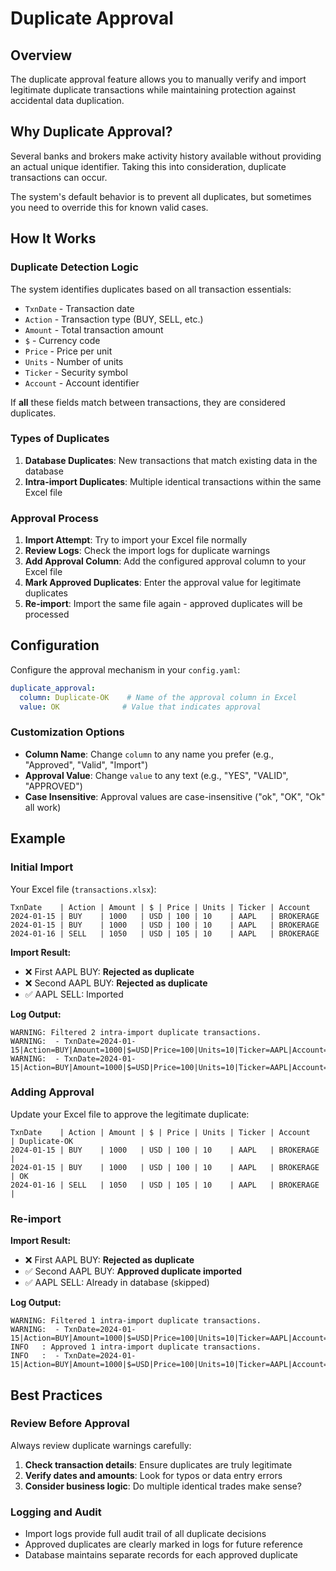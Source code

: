 # Duplicate Approval

## Overview

The duplicate approval feature allows you to manually verify and import legitimate duplicate transactions while maintaining protection against accidental data duplication.

## Why Duplicate Approval?

Several banks and brokers make activity history available without providing an actual
unique identifier. Taking this into consideration, duplicate transactions can occur.

The system's default behavior is to prevent all duplicates, but sometimes you need to override this for known valid cases.

## How It Works

### Duplicate Detection Logic

The system identifies duplicates based on all transaction essentials:

- `TxnDate` - Transaction date
- `Action` - Transaction type (BUY, SELL, etc.)
- `Amount` - Total transaction amount
- `$` - Currency code
- `Price` - Price per unit
- `Units` - Number of units
- `Ticker` - Security symbol
- `Account` - Account identifier

If **all** these fields match between transactions, they are considered duplicates.

### Types of Duplicates

1. **Database Duplicates**: New transactions that match existing data in the database
2. **Intra-import Duplicates**: Multiple identical transactions within the same Excel file

### Approval Process

1. **Import Attempt**: Try to import your Excel file normally
2. **Review Logs**: Check the import logs for duplicate warnings
3. **Add Approval Column**: Add the configured approval column to your Excel file
4. **Mark Approved Duplicates**: Enter the approval value for legitimate duplicates
5. **Re-import**: Import the same file again - approved duplicates will be processed

## Configuration

Configure the approval mechanism in your `config.yaml`:

```yaml
duplicate_approval:
  column: Duplicate-OK    # Name of the approval column in Excel
  value: OK              # Value that indicates approval
```

### Customization Options

- **Column Name**: Change `column` to any name you prefer (e.g., "Approved", "Valid", "Import")
- **Approval Value**: Change `value` to any text (e.g., "YES", "VALID", "APPROVED")
- **Case Insensitive**: Approval values are case-insensitive ("ok", "OK", "Ok" all work)

## Example

### Initial Import

Your Excel file (`transactions.xlsx`):

```excel
TxnDate    | Action | Amount | $ | Price | Units | Ticker | Account
2024-01-15 | BUY    | 1000   | USD | 100 | 10    | AAPL   | BROKERAGE
2024-01-15 | BUY    | 1000   | USD | 100 | 10    | AAPL   | BROKERAGE
2024-01-16 | SELL   | 1050   | USD | 105 | 10    | AAPL   | BROKERAGE
```

**Import Result:**

- ❌ First AAPL BUY: **Rejected as duplicate**
- ❌ Second AAPL BUY: **Rejected as duplicate**
- ✅ AAPL SELL: Imported

**Log Output:**

```log
WARNING: Filtered 2 intra-import duplicate transactions.
WARNING:  - TxnDate=2024-01-15|Action=BUY|Amount=1000|$=USD|Price=100|Units=10|Ticker=AAPL|Account=BROKERAGE
WARNING:  - TxnDate=2024-01-15|Action=BUY|Amount=1000|$=USD|Price=100|Units=10|Ticker=AAPL|Account=BROKERAGE
```

### Adding Approval

Update your Excel file to approve the legitimate duplicate:

```excel
TxnDate    | Action | Amount | $ | Price | Units | Ticker | Account    | Duplicate-OK
2024-01-15 | BUY    | 1000   | USD | 100 | 10    | AAPL   | BROKERAGE  |
2024-01-15 | BUY    | 1000   | USD | 100 | 10    | AAPL   | BROKERAGE  | OK
2024-01-16 | SELL   | 1050   | USD | 105 | 10    | AAPL   | BROKERAGE  |
```

### Re-import

**Import Result:**

- ❌ First AAPL BUY: **Rejected as duplicate**
- ✅ Second AAPL BUY: **Approved duplicate imported**
- ✅ AAPL SELL: Already in database (skipped)

**Log Output:**

```log
WARNING: Filtered 1 intra-import duplicate transactions.
WARNING:  - TxnDate=2024-01-15|Action=BUY|Amount=1000|$=USD|Price=100|Units=10|Ticker=AAPL|Account=BROKERAGE
INFO   : Approved 1 intra-import duplicate transactions.
INFO   :  - TxnDate=2024-01-15|Action=BUY|Amount=1000|$=USD|Price=100|Units=10|Ticker=AAPL|Account=BROKERAGE
```

## Best Practices

### Review Before Approval

Always review duplicate warnings carefully:

1. **Check transaction details**: Ensure duplicates are truly legitimate
2. **Verify dates and amounts**: Look for typos or data entry errors
3. **Consider business logic**: Do multiple identical trades make sense?

### Logging and Audit

- Import logs provide full audit trail of all duplicate decisions
- Approved duplicates are clearly marked in logs for future reference
- Database maintains separate records for each approved duplicate
